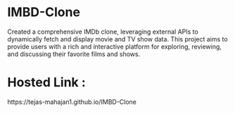 # IMBD-Clone
Created a comprehensive IMDb clone, leveraging external APIs to dynamically fetch and display movie and TV show data. This project aims to provide users with a rich and interactive platform for exploring, reviewing, and discussing their favorite films and shows.

<h1>Hosted Link :</h1> https://tejas-mahajan1.github.io/IMBD-Clone
